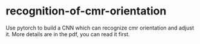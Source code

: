 # recognition-of-cmr-orientation
Use pytorch to build a CNN which can recognize cmr orientation and adjust it.
More details are in the pdf, you can read it first. 
